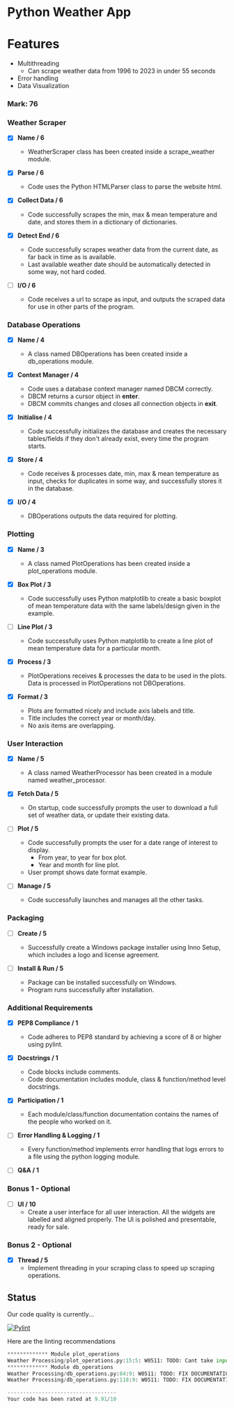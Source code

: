 # Python Weather App

# Features
- Multithreading
  - Can scrape weather data from 1996 to 2023 in under 55 seconds
- Error handling
- Data Visualization

### Mark: 76
### Weather Scraper

- [x] **Name / 6**
    - WeatherScraper class has been created inside a scrape_weather module.

- [x] **Parse / 6**
    - Code uses the Python HTMLParser class to parse the website html.

- [x] **Collect Data / 6**
    - Code successfully scrapes the min, max & mean temperature and date, and stores them in a dictionary of dictionaries.

- [x] **Detect End / 6**
    - Code successfully scrapes weather data from the current date, as far back in time as is available.
    - Last available weather date should be automatically detected in some way, not hard coded.

- [ ] **I/O / 6**
    - Code receives a url to scrape as input, and outputs the scraped data for use in other parts of the program.

### Database Operations

- [x] **Name / 4**
    - A class named DBOperations has been created inside a db_operations module.

- [x] **Context Manager / 4**
    - Code uses a database context manager named DBCM correctly.
    - DBCM returns a cursor object in __enter__.
    - DBCM commits changes and closes all connection objects in __exit__.

- [x] **Initialise / 4**
    - Code successfully initializes the database and creates the necessary tables/fields if they don't already exist, every time the program starts.

- [x] **Store / 4**
    - Code receives & processes date, min, max & mean temperature as input, checks for duplicates in some way, and successfully stores it in the database.

- [x] **I/O / 4**
    - DBOperations outputs the data required for plotting.

### Plotting

- [x] **Name / 3**
    - A class named PlotOperations has been created inside a plot_operations module.

- [x] **Box Plot / 3**
    - Code successfully uses Python matplotlib to create a basic boxplot of mean temperature data with the same labels/design given in the example.

- [ ] **Line Plot / 3**
    - Code successfully uses Python matplotlib to create a line plot of mean temperature data for a particular month.

- [x] **Process / 3**
    - PlotOperations receives & processes the data to be used in the plots. Data is processed in PlotOperations not DBOperations.

- [x] **Format / 3**
    - Plots are formatted nicely and include axis labels and title.
    - Title includes the correct year or month/day.
    - No axis items are overlapping.

### User Interaction

- [x] **Name / 5**
    - A class named WeatherProcessor has been created in a module named weather_processor.

- [x] **Fetch Data / 5**
    - On startup, code successfully prompts the user to download a full set of weather data, or update their existing data.

- [ ] **Plot / 5**
    - Code successfully prompts the user for a date range of interest to display.
        - From year, to year for box plot.
        - Year and month for line plot.
    - User prompt shows date format example.

- [ ] **Manage / 5**
    - Code successfully launches and manages all the other tasks.

### Packaging

- [ ] **Create / 5**
    - Successfully create a Windows package installer using Inno Setup, which includes a logo and license agreement.

- [ ] **Install & Run / 5**
    - Package can be installed successfully on Windows.
    - Program runs successfully after installation.

### Additional Requirements

- [x] **PEP8 Compliance / 1**
    - Code adheres to PEP8 standard by achieving a score of 8 or higher using pylint.

- [x] **Docstrings / 1**
    - Code blocks include comments.
    - Code documentation includes module, class & function/method level docstrings.

- [x] **Participation / 1**
    - Each module/class/function documentation contains the names of the people who worked on it.

- [ ] **Error Handling & Logging / 1**
    - Every function/method implements error handling that logs errors to a file using the python logging module.

- [ ] **Q&A / 1**

### Bonus 1 - Optional

- [ ] **UI / 10**
    - Create a user interface for all user interaction. All the widgets are labelled and aligned properly. The UI is polished and presentable, ready for sale.

### Bonus 2 - Optional

- [x] **Thread / 5**
    - Implement threading in your scraping class to speed up scraping operations.



## Status


Our code quality is currently...

[![Pylint](https://github.com/tadghh/PythonWeatherApp/actions/workflows/pylint.yml/badge.svg?branch=main&event=push)](https://github.com/tadghh/PythonWeatherApp/actions/workflows/pylint.yml)

Here are the linting recommendations
```python
************* Module plot_operations
Weather Processing/plot_operations.py:15:5: W0511: TODO: Cant take input in this way, must be given from weather_processor. (fixme)
************* Module db_operations
Weather Processing/db_operations.py:84:9: W0511: TODO: FIX DOCUMENTATION HERE fetch_monthy_averages (fixme)
Weather Processing/db_operations.py:118:9: W0511: TODO: FIX DOCUMENTATION HERE fetch_year_month_average (fixme)

-----------------------------------
Your code has been rated at 9.91/10

```
